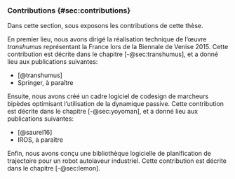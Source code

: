 ### Contributions {#sec:contributions}

Dans cette section, sous exposons les contributions de cette thèse.

En premier lieu, nous avons dirigé la réalisation technique de l’œuvre *transhumus* représentant la France lors de la
Biennale de Venise 2015. Cette contribution est décrite dans le chapitre [-@sec:transhumus], et a donné lieu aux
publications suivantes:

- [@transhumus]
- Springer, à paraître

Ensuite, nous avons créé un cadre logiciel de codesign de marcheurs bipèdes optimisant l’utilisation de la dynamique
passive. Cette contribution est décrite dans le chapitre [-@sec:yoyoman], et a donné lieu aux publications suivantes:

- [@saurel16]
- IROS, à paraître

Enfin, nous avons conçu une bibliothèque logicielle de planification de trajectoire pour un robot autolaveur
industriel. Cette contribution est décrite dans le chapitre [-@sec:lemon].
